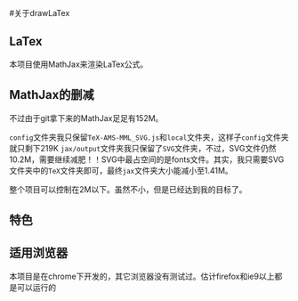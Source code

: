 #关于drawLaTex



## LaTex

本项目使用MathJax来渲染LaTex公式。

## MathJax的删减

不过由于git拿下来的MathJax足足有152M。



`config`文件夹我只保留`TeX-AMS-MML_SVG.js`和`local`文件夹，这样子`config`文件夹就只剩下219K
`jax/output`文件夹我只保留了`SVG`文件夹，不过，SVG文件仍然10.2M，需要继续减肥！！SVG中最占空间的是fonts文件。其实，我只需要SVG文件夹中的`TeX`文件夹即可，最终`jax`文件夹大小能减小至1.41M。

整个项目可以控制在2M以下。虽然不小，但是已经达到我的目标了。



## 特色




## 适用浏览器

本项目是在chrome下开发的，其它浏览器没有测试过。估计firefox和ie9以上都是可以运行的


